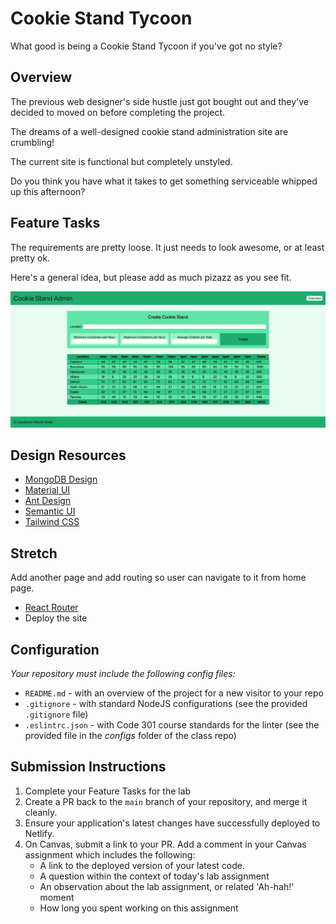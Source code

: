 # Cookie Stand Tycoon

What good is being a Cookie Stand Tycoon if you've got no style?

## Overview

The previous web designer's side hustle just got bought out and they've decided to moved on before completing the project.

The dreams of a well-designed cookie stand administration site are crumbling!

The current site is functional but completely unstyled.

Do you think you have what it takes to get something serviceable whipped up this afternoon?

## Feature Tasks

The requirements are pretty loose. It just needs to look awesome, or at least pretty ok.

Here's a general idea, but please add as much pizazz as you see fit.

![Cookie Stand Admin](./cookie-stand-admin.jpg)

## Design Resources

- [MongoDB Design](https://www.mongodb.design/)
- [Material UI](https://next.material-ui.com/)
- [Ant Design](https://ant.design/)
- [Semantic UI](https://react.semantic-ui.com/)
- [Tailwind CSS](https://tailwindcss.com/)

## Stretch

Add another page and add routing so user can navigate to it from home page.

- [React Router](https://github.com/remix-run/react-router)
- Deploy the site

## Configuration

_Your repository must include the following config files:_

- `README.md` - with an overview of the project for a new visitor to your repo
- `.gitignore` - with standard NodeJS configurations (see the provided `.gitignore` file)
- `.eslintrc.json` - with Code 301 course standards for the linter (see the provided file in the *configs* folder of the class repo)

## Submission Instructions

1. Complete your Feature Tasks for the lab
1. Create a PR back to the `main` branch of your repository, and merge it cleanly.
1. Ensure your application's latest changes have successfully deployed to Netlify.
1. On Canvas, submit a link to your PR. Add a comment in your Canvas assignment which includes the following:
    - A link to the deployed version of your latest code.
    - A question within the context of today's lab assignment
    - An observation about the lab assignment, or related 'Ah-hah!' moment
    - How long you spent working on this assignment
